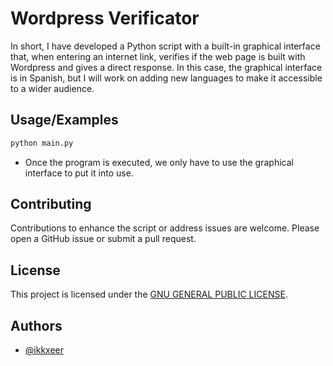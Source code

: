 # Wordpress Verificator
In short, I have developed a Python script with a built-in graphical interface that, when entering an internet link, verifies if the web page is built with Wordpress and gives a direct response.
In this case, the graphical interface is in Spanish, but I will work on adding new languages ​​to make it accessible to a wider audience.

## Usage/Examples
```python
python main.py
```
- Once the program is executed, we only have to use the graphical interface to put it into use.

## Contributing
Contributions to enhance the script or address issues are welcome. Please open a GitHub issue or submit a pull request.

## License
This project is licensed under the [GNU GENERAL PUBLIC LICENSE](LICENSE).

## Authors
- [@ikkxeer](https://github.com/ikkxeer)
